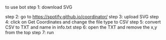to use bot
step 1: download SVG <p>
step 2: go to https://spotify.github.io/coordinator/
step 3: upload SVG
step 4: click on Get Coordinates and change the file type to CSV
step 5: convert CSV to TXT and name in info.txt
step 6: open the TXT and remove the x,y from the top
step 7: run
